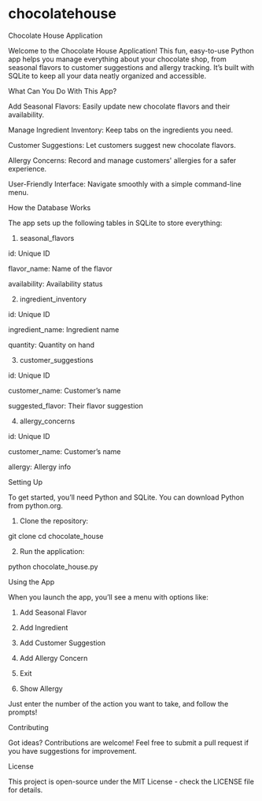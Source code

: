 # chocolatehouse
Chocolate House Application

Welcome to the Chocolate House Application! This fun, easy-to-use Python app helps you manage everything about your chocolate shop, from seasonal flavors to customer suggestions and allergy tracking. It’s built with SQLite to keep all your data neatly organized and accessible.

What Can You Do With This App?

Add Seasonal Flavors: Easily update new chocolate flavors and their availability.

Manage Ingredient Inventory: Keep tabs on the ingredients you need.

Customer Suggestions: Let customers suggest new chocolate flavors.

Allergy Concerns: Record and manage customers' allergies for a safer experience.

User-Friendly Interface: Navigate smoothly with a simple command-line menu.


How the Database Works

The app sets up the following tables in SQLite to store everything:

1. seasonal_flavors

id: Unique ID

flavor_name: Name of the flavor

availability: Availability status



2. ingredient_inventory

id: Unique ID

ingredient_name: Ingredient name

quantity: Quantity on hand



3. customer_suggestions

id: Unique ID

customer_name: Customer’s name

suggested_flavor: Their flavor suggestion



4. allergy_concerns

id: Unique ID

customer_name: Customer’s name

allergy: Allergy info




Setting Up

To get started, you’ll need Python and SQLite. You can download Python from python.org.

1. Clone the repository:

git clone <repository-url>
cd chocolate_house


2. Run the application:

python chocolate_house.py



Using the App

When you launch the app, you’ll see a menu with options like:

1. Add Seasonal Flavor


2. Add Ingredient


3. Add Customer Suggestion


4. Add Allergy Concern


5. Exit


6. Show Allergy



Just enter the number of the action you want to take, and follow the prompts!

Contributing

Got ideas? Contributions are welcome! Feel free to submit a pull request if you have suggestions for improvement.

License

This project is open-source under the MIT License - check the LICENSE file for details.
